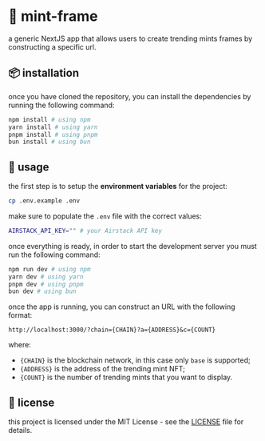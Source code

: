 # 🌳 mint-frame

a generic NextJS app that allows users to create trending mints frames by constructing a specific url.

## 📦 installation

once you have cloned the repository, you can install the dependencies by running the following command:

```bash
npm install # using npm
yarn install # using yarn
pnpm install # using pnpm
bun install # using bun
```

## 🚀 usage

the first step is to setup the **environment variables** for the project:

```bash
cp .env.example .env
```

make sure to populate the `.env` file with the correct values:

```bash
AIRSTACK_API_KEY="" # your Airstack API key
```

once everything is ready, in order to start the development server you must run the following command:

```bash
npm run dev # using npm
yarn dev # using yarn
pnpm dev # using pnpm
bun dev # using bun
```

once the app is running, you can construct an URL with the following format:

```
http://localhost:3000/?chain={CHAIN}?a={ADDRESS}&c={COUNT}
```

where:

- `{CHAIN}` is the blockchain network, in this case only `base` is supported;
- `{ADDRESS}` is the address of the trending mint NFT;
- `{COUNT}` is the number of trending mints that you want to display.

## 📜 license

this project is licensed under the MIT License - see the [LICENSE](LICENSE) file for details.

